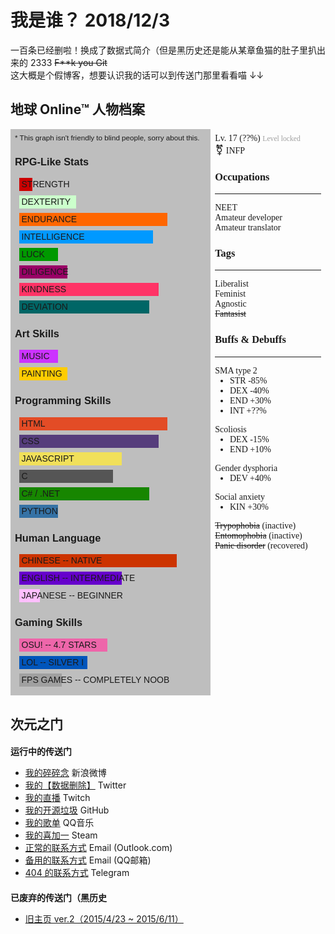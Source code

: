 <h1>
    我是谁？
    <date>2018/12/3</date>
</h1>

一百条已经删啦！换成了数据式简介<span class="hard-to-see">（但是黑历史还是能从某章鱼猫的肚子里扒出来的 2333 <del>F**k you Git</del></span>  
这大概是个假博客，想要认识我的话可以到传送门那里看看喵 ↓↓

<h2>地球 Online™ 人物档案</h2>
<style>
    #earthol {
        margin-top: 0.5em;
        display: flex;
        flex-flow: row wrap;
    }
    #character {
        margin: 0.5em;
        flex-grow: 2;
        font-family: "Finger Paint", "Jokerman", fantasy;
    }
    #character ul {
        margin-top: 0;
    }
    #rpg-stats {
        background-color: rgba(0, 0, 0, 0.25);
        padding: 0.5em;
        flex-grow: 1;
        min-width: 15rem;
        font-family: "Finger Paint", "Comic Sans MS", sans-serif;
        user-select: none;
        white-space: nowrap;
    }
    #rpg-stats>*:first-child {
        margin-top: 0;
    }
    .rpg-stat {
        font-weight: 500;
        text-transform: uppercase;
        position: relative;
        margin: 0.5em;
    }
    .prog {
        height: 1.5em;
        line-height: 1.5em;
        padding-left: 0.25em;
    }
</style>
<div id="earthol">
    <div id="rpg-stats">
        <small>* This graph isn't friendly to blind people, sorry about this.</small>
        <h3>RPG-Like Stats</h3>
        <div class="rpg-stat">
            <div class="prog" style="width: 6%; background-color: #C00;">Strength</div>
        </div>
        <div class="rpg-stat">
            <div class="prog" style="width: 30%; background-color: #CFC;">Dexterity</div>
        </div>
        <div class="rpg-stat">
            <div class="prog" style="width: 80%; background-color: #F60;">Endurance</div>
        </div>
        <div class="rpg-stat">
            <div class="prog" style="width: 72%; background-color: #09F;">Intelligence</div>
        </div>
        <div class="rpg-stat">
            <div class="prog" style="width: 20%; background-color: #090;">Luck</div>
        </div>
        <div class="rpg-stat">
            <div class="prog" style="width: 25%; background-color: #906;">Diligence</div>
        </div>
        <div class="rpg-stat">
            <div class="prog" style="width: 75%; background-color: #F36;">Kindness</div>
        </div>
        <div class="rpg-stat">
            <div class="prog" style="width: 70%; background-color: #066;">Deviation</div>
        </div>
        <h3>Art Skills</h3>
        <div class="rpg-stat">
            <div class="prog" style="width: 20%; background-color: #C3F;">Music</div>
        </div>
        <div class="rpg-stat">
            <div class="prog" style="width: 25%; background-color: #FC0;">Painting</div>
        </div>
        <h3>Programming Skills</h3>
        <div class="rpg-stat">
            <div class="prog" style="width: 80%; background-color: #E34C26;">HTML</div>
        </div>
        <div class="rpg-stat">
            <div class="prog" style="width: 75%; background-color: #563D7C;">CSS</div>
        </div>
        <div class="rpg-stat">
            <div class="prog" style="width: 55%; background-color: #F1E05A;">JavaScript</div>
        </div>
        <div class="rpg-stat">
            <div class="prog" style="width: 50%; background-color: #555555;">C</div>
        </div>
        <div class="rpg-stat">
            <div class="prog" style="width: 70%; background-color: #178600;">C# / .NET</div>
        </div>
        <div class="rpg-stat">
            <div class="prog" style="width: 20%; background-color: #3572A5;">Python</div>
        </div>
        <h3>Human Language</h3>
        <div class="rpg-stat">
            <div class="prog" style="width: 85%; background-color: #CC3300;">Chinese -- Native</div>
        </div>
        <div class="rpg-stat">
            <div class="prog" style="width: 55%; background-color: #6600CC;">English -- Intermediate</div>
        </div>
        <div class="rpg-stat">
            <div class="prog" style="width: 10%; background-color: #FFBFFF;">Japanese -- Beginner</div>
        </div>
        <h3>Gaming Skills</h3>
        <div class="rpg-stat">
            <div class="prog" style="width: 47%; background-color: #EE66AA;">osu! -- 4.7 Stars</div>
        </div>
        <div class="rpg-stat">
            <div class="prog" style="width: 36%; background-color: #0055BB;">LoL -- Silver I</div>
        </div>
        <div class="rpg-stat">
            <div class="prog" style="width: 22%; background-color: #A0A0A0;">FPS games -- completely noob</div>
        </div>
    </div>
    <div id="character">
        <div>Lv. 17 (<span id="exp">??</span>%) <span style="font-size: smaller; opacity: 0.4;">Level locked</span></div>
        <script> $("#exp").textContent = ((new Date() - 1468339200000) / 315360000).toFixed(0); </script>
        <div><span style="font-size: larger;">⚧</span> INFP</div>
        <h3>Occupations</h3>
        <hr>
        <div>NEET</div>
        <div>Amateur developer</div>
        <div>Amateur translator</div>
        <h3>Tags</h3>
        <hr>
        <div>Liberalist</div>
        <div>Feminist</div>
        <div>Agnostic</div>
        <div><del>Fantasist</del></div>
        <span class="comment">
        <!-- <div>Masochist / Submissive</div> -->
        </span>
        <h3>Buffs & Debuffs</h3>
        <hr>
        <div>
            SMA type 2
            <ul>
                <li>STR -85%</li>
                <li>DEX -40%</li>
                <li>END +30%</li>
                <li>INT +??%</li>
            </ul>
        </div>
        <div>
            Scoliosis
            <ul>
                <li>DEX -15%</li>
                <li>END +10%</li>
            </ul>
        </div>
        <div>
            Gender dysphoria
            <ul>
                <li>DEV +40%</li>
            </ul>
        </div>
        <div>
            Social anxiety
            <ul>
                <li>KIN +30%</li>
            </ul>
        </div>
        <div><del>Trypophobia</del> (inactive)</div>
        <div><del>Entomophobia</del> (inactive)</div>
        <div><del>Panic disorder</del> (recovered)</div>
    </div>
</div>

<h2>次元之门</h2>
<p>
    <h3 style="font-size: 100%;">运行中的传送门</h3>
    <ul>
        <li>
            <a href="https://weibo.com/Dwscdv3" target="_blank">我的碎碎念</a>
            <span class="service">新浪微博</span>
        </li>
        <li>
            <a href="https://twitter.com/Dwscdv3" target="_blank">我的【数据删除】</a>
            <span class="service">Twitter</span>
        </li>
        <li>
            <a href="https://www.twitch.tv/dwscdv3" target="_blank">我的直播</a>
            <span class="service">Twitch</span>
        </li>
        <li>
            <a href="https://github.com/Dwscdv3" target="_blank">我的开源垃圾</a>
            <span class="service">GitHub</span>
        </li>
        <li>
            <a href="https://y.qq.com/portal/profile.html?uin=893309102" target="_blank">我的歌单</a>
            <span class="service">QQ音乐</span>
        </li>
        <li>
            <a href="https://steamcommunity.com/id/dwscdv3" target="_blank">我的喜加一</a>
            <span class="service">Steam</span>
        </li>
        <li>
            <a href="mailto:dwscdv3@hotmail.com" target="_blank">正常的联系方式</a>
            <span class="service">Email (Outlook.com)</span>
        </li>
        <li>
            <a href="mailto:dwscdv3@qq.com" target="_blank">备用的联系方式</a>
            <span class="service">Email (QQ邮箱)</span>
        </li>
        <li>
            <a href="https://t.me/Dwscdv3" target="_blank">404 的联系方式</a>
            <span class="service">Telegram</span>
        </li>
    </ul>
</p>
<p>
    <h3 style="font-size: 100%;">已废弃的传送门<span class="hard-to-see">（黑历史</span></h3>
    <ul>
        <!--<li><a href="https://dwscdv3.com/1st-Homepage/" target="_blank">旧主页 ver.1（2013/11/6 ~ 2014/3/5）</a></li>-->
        <li><a href="https://dwscdv3.com/Anonymous-Forum/" target="_blank">旧主页 ver.2（2015/4/23 ~ 2015/6/11）</a></li>
        <span class="comment">
        <!--<li><a href="https://zh.moegirl.org/User:Dwscdv3" target="_blank">萌娘百科用户页 (2014/12/24)</a></li>-->
        <!--<li><a href="http://tieba.baidu.com/home/main?un=_Dwscdv3_" target="_blank">中二那年</a><span class="service">百度贴吧</span></li>-->
        <!--<li>
            31813668
            <a href="http://mole.61.com/"><span class="service">摩尔庄园</span></a>
        </li>-->
        </span>
    </ul>
</p>